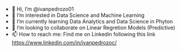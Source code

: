- 👋 Hi, I’m @ivanpedrozo01
- 👀 I’m interested in Data Science and Machine Learning
- 🌱 I’m currently learning Data Analytics and Data Science in Phyton
- 💞️ I’m looking to collaborate on Linear Regretion Models (Predictive)
- 📫 How to reach me: Find me on Linkedin following this link https://www.linkedin.com/in/ivanpedrozoc/

<!---
ivanpedrozo01/ivanpedrozo01 is a ✨ special ✨ repository because its `README.md` (this file) appears on your GitHub profile.
You can click the Preview link to take a look at your changes.
--->
